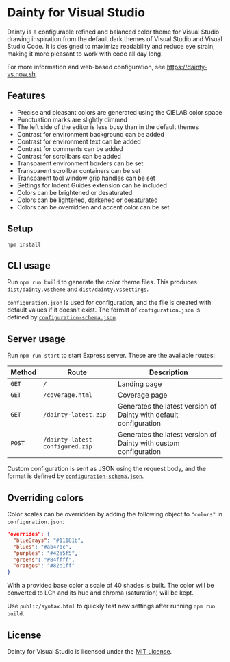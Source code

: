 # Dainty for Visual Studio

Dainty is a configurable refined and balanced color theme for Visual Studio drawing inspiration from the default dark themes of Visual Studio and Visual Studio Code. It is designed to maximize readability and reduce eye strain, making it more pleasant to work with code all day long.

For more information and web-based configuration, see https://dainty-vs.now.sh.

## Features

- Precise and pleasant colors are generated using the CIELAB color space
- Punctuation marks are slightly dimmed
- The left side of the editor is less busy than in the default themes
- Contrast for environment background can be added
- Contrast for environment text can be added
- Contrast for comments can be added
- Contrast for scrollbars can be added
- Transparent environment borders can be set
- Transparent scrollbar containers can be set
- Transparent tool window grip handles can be set
- Settings for Indent Guides extension can be included
- Colors can be brightened or desaturated
- Colors can be lightened, darkened or desaturated
- Colors can be overridden and accent color can be set

## Setup

    npm install

## CLI usage

Run `npm run build` to generate the color theme files. This produces `dist/dainty.vstheme` and `dist/dainty.vssettings`.

`configuration.json` is used for configuration, and the file is created with default values if it doesn’t exist. The format of `configuration.json` is defined by [`configuration-schema.json`](https://github.com/alexanderte/dainty-vs/blob/master/configuration-schema.json).

## Server usage

Run `npm run start` to start Express server. These are the available routes:

| Method | Route                           | Description                                                       |
| ------ | ------------------------------- | ----------------------------------------------------------------- |
| `GET`  | `/`                             | Landing page                                                      |
| `GET`  | `/coverage.html`                | Coverage page                                                     |
| `GET`  | `/dainty-latest.zip`            | Generates the latest version of Dainty with default configuration |
| `POST` | `/dainty-latest-configured.zip` | Generates the latest version of Dainty with custom configuration  |

Custom configuration is sent as JSON using the request body, and the format is defined by [`configuration-schema.json`](https://github.com/alexanderte/dainty-vs/blob/master/configuration-schema.json).

## Overriding colors

Color scales can be overridden by adding the following object to `"colors"` in `configuration.json`:

```json
"overrides": {
  "blueGrays": "#11181b",
  "blues": "#ab47bc",
  "purples": "#42a5f5",
  "greens": "#84ffff",
  "oranges": "#82b1ff"
}
```

With a provided base color a scale of 40 shades is built. The color will be converted to LCh and its hue and chroma (saturation) will be kept.

Use `public/syntax.html` to quickly test new settings after running `npm run build`.

## License

Dainty for Visual Studio is licensed under the [MIT License](https://github.com/alexanderte/dainty-vs/blob/master/license.md).

